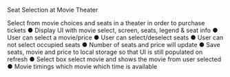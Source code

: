 Seat Selection at Movie Theater

Select from movie choices and seats in a theater in order to purchase tickets
          ● Display UI with movie select, screen, seats, legend & seat info
          ● User can select a movie/price
          ● User can select/deselect seats
          ● User can not select occupied seats
          ● Number of seats and price will update
          ● Save seats, movie and price to local storage so that UI is still populated on refresh
          ● Select box select movie and shows the movie from user selected  
          ● Movie timings which movie which time is available 